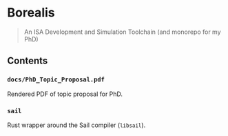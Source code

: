# Borealis

> An ISA Development and Simulation Toolchain (and monorepo for my PhD)

## Contents

### `docs/PhD_Topic_Proposal.pdf`

Rendered PDF of topic proposal for PhD.

### `sail`

Rust wrapper around the Sail compiler (`libsail`).
